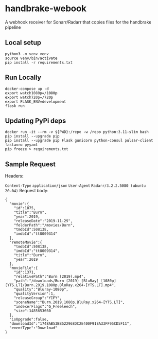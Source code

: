 # handbrake-webook
A webhook receiver for Sonarr/Radarr that copies files for the handbrake pipeline

## Local setup

    python3 -m venv venv
    source venv/bin/activate
    pip install -r requirements.txt


## Run Locally

    docker-compose up -d
    export watch1080p=/1080p
    export watch720p=/720p
    export FLASK_ENV=development
    flask run

## Updating PyPi deps

    docker run -it --rm -v ${PWD}:/repo -w /repo python:3.11-slim bash
    pip install --upgrade pip 
    pip install --upgrade pip Flask gunicorn python-consul pulsar-client fastavro pyyaml
    pip freeze > requirements.txt


## Sample Request

Headers:

`Content-Type` `application/json`
`User-Agent` `Radarr/3.2.2.5080 (ubuntu 20.04)`
Request body:

```
{
  "movie":{
    "id":1075,
    "title":"Burn",
    "year":2019,
    "releaseDate":"2019-11-29",
    "folderPath":"/movies/Burn",
    "tmdbId":508138,
    "imdbId":"tt8009314"
  },
  "remoteMovie":{
    "tmdbId":508138,
    "imdbId":"tt8009314",
    "title":"Burn",
    "year":2019
  },
  "movieFile":{
    "id":1371,
    "relativePath":"Burn (2019).mp4",
    "path":"/downloads/Burn (2019) [BluRay] [1080p] [YTS.LT]/Burn.2019.1080p.BluRay.x264-[YTS.LT].mp4",
    "quality":"Bluray-1080p",
    "qualityVersion":1,
    "releaseGroup":"YIFY",
    "sceneName":"Burn.2019.1080p.BluRay.x264-[YTS.LT]",
    "indexerFlags":"G_Freeleech",
    "size":1485653660
  },
  "isUpgrade":false,
  "downloadId":"1748AB53BB522968DC2E400F91EA33FF95CD5F11",
  "eventType":"Download"
}
```
